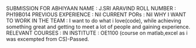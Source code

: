 SUBMISSION FOR ABHIYAAN
NAME : J.SRI ARAVIND
ROLL NUMBER : PH19B014
PREVIOUS EXPERIENCE : Nil
CURRENT PORs : Nil
WHY I WANT TO WORK IN THE TEAM : I want to do what i love(code), while achieving something great and getting to meet a lot of people and gaining experience.
RELEVANT COURSES : 
  IN INSTITUTE : OE1100 (course on matlab,excel as i was excempted from CS)-Passed.
